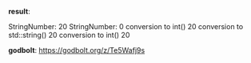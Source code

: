 **result**:
 
StringNumber: 20
StringNumber: 0
conversion to int()
20
conversion to std::string()
20
conversion to int()
20
 
**godbolt**: https://godbolt.org/z/Te5Wafj9s
